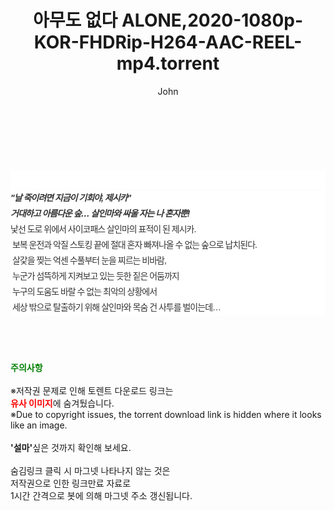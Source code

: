 ﻿---
layout: post
title:  "아무도 없다 ALONE,2020-1080p-KOR-FHDRip-H264-AAC-REEL-mp4.torrent"
author: John
categories: [ 영화 ]
tags: [  ]
image:  
description: "아무도 없다 ALONE,2020-1080p-KOR-FHDRip-H264-AAC-REEL-mp4 torrent 정보 공유"
toc: true
toc_sticky: true
---

<br>
<div class="view-img">
<a class="view_image" href="http://torrentmobile61.com/bbs/view_image.php?fn=%2Fdata%2Ffile%2Fmovie%2F1040166539_VFAUWsC0_4460e0cac4bb6af77e2b9c5ccffc7e109e5a56b8.jpg" target="_blank"><img alt="" class="img-tag" content="http://torrentmobile61.com/data/file/movie/1040166539_VFAUWsC0_4460e0cac4bb6af77e2b9c5ccffc7e109e5a56b8.jpg" itemprop="image" src="http://torrentmobile61.com/data/file/movie/1040166539_VFAUWsC0_4460e0cac4bb6af77e2b9c5ccffc7e109e5a56b8.jpg"/></a><a class="view_image" href="http://torrentmobile61.com/bbs/view_image.php?fn=%2Fdata%2Ffile%2Fmovie%2F1040166539_bkODGSZa_1c2ce1fb7a6ebf22847ed083a4055b5b17e7fd98.jpg" target="_blank"><img alt="" class="img-tag" content="http://torrentmobile61.com/data/file/movie/1040166539_bkODGSZa_1c2ce1fb7a6ebf22847ed083a4055b5b17e7fd98.jpg" itemprop="image" src="http://torrentmobile61.com/data/file/movie/1040166539_bkODGSZa_1c2ce1fb7a6ebf22847ed083a4055b5b17e7fd98.jpg"/></a></div><div class="view-content" itemprop="description">
<p><br/></p><div class="title_area" style="margin:0px 0px 9px;padding:0px;list-style:none;font-family:'나눔고딕', NanumGothic, '돋움', Dotum, Helvetica, 'AppleSDGothicNeo-Medium', AppleGothic, sans-serif;height:30px;float:none;background-color:rgb(255,255,255);"><h4 class="h_story" style="margin:5px 10px 0px 0px;padding:0px;list-style:none;font-family:'돋움', sans-serif;height:18px;width:49px;background:url(&quot;https://ssl.pstatic.net/static/movie/2020/10/h_tx_sp5.png&quot;) no-repeat 0px -17px;float:left;"><strong class="blind" style="margin:0px;padding:0px;list-style:none;font-size:0px;font-family:inherit;color:inherit;width:1px;height:1px;line-height:0;">줄거리</strong></h4></div><h5 class="h_tx_story" style="margin:-7px 0px 1px;padding:0px;list-style:none;font-size:14px;font-family:'나눔고딕', NanumGothic, Helvetica, sans-serif;color:rgb(51,51,51);background-image:url(&quot;https://ssl.pstatic.net/static/movie/2014/01/blank.gif&quot;);letter-spacing:-1px;line-height:25px;background-color:rgb(255,255,255);">"날 죽이려면 지금이 기회야, 제시카"<br style="list-style:none;font-size:12px;font-family:'돋움', sans-serif;color:rgb(0,0,0);"/>거대하고 아름다운 숲… 살인마와 싸울 자는 나 혼자뿐!</h5><p class="con_tx" style="margin-top:-1px;margin-bottom:-6px;list-style:none;font-size:14px;font-family:'나눔고딕', NanumGothic, '돋움', Dotum, Helvetica, 'AppleSDGothicNeo-Medium', AppleGothic, sans-serif;color:rgb(51,51,51);background-image:url(&quot;https://ssl.pstatic.net/static/movie/2014/01/blank.gif&quot;);letter-spacing:-1px;line-height:25px;background-color:rgb(255,255,255);">낯선 도로 위에서 사이코패스 살인마의 표적이 된 제시카.<br style="list-style:none;font-size:12px;font-family:'돋움', sans-serif;color:rgb(0,0,0);"/> 보복 운전과 악질 스토킹 끝에 절대 혼자 빠져나올 수 없는 숲으로 납치된다.<br style="list-style:none;font-size:12px;font-family:'돋움', sans-serif;color:rgb(0,0,0);"/> 살갗을 찢는 억센 수풀부터 눈을 찌르는 비바람,<br style="list-style:none;font-size:12px;font-family:'돋움', sans-serif;color:rgb(0,0,0);"/> 누군가 섬뜩하게 지켜보고 있는 듯한 짙은 어둠까지<br style="list-style:none;font-size:12px;font-family:'돋움', sans-serif;color:rgb(0,0,0);"/> 누구의 도움도 바랄 수 없는 최악의 상황에서<br style="list-style:none;font-size:12px;font-family:'돋움', sans-serif;color:rgb(0,0,0);"/> 세상 밖으로 탈출하기 위해 살인마와 목숨 건 사투를 벌이는데…</p> </div>
    
<br><br><br>
<p data-ke-size="size16"><b><span style="color: green;">주의사항</span></b><br /><br />※저작권 문제로 인해 토렌트 다운로드 링크는<br /><b><span style="color: red;">유사 이미지</span></b>에 숨겨뒀습니다.<br />※Due to copyright issues, the torrent download link is hidden where it looks like an image.<br /><br /><b>'설마'</b>싶은 것까지 확인해 보세요.<br /><br />숨김링크 클릭 시 마그넷 나타나지 않는 것은<br />저작권으로 인한 링크만료 자료로<br />1시간 간격으로 봇에 의해 마그넷 주소 갱신됩니다.</p>
